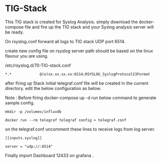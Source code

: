# TIG-Stack
This TIG stack is created for Syslog Analysis.
simply download the docker-compose file and fire up the TIG stack and your Syslog analysis server will be ready.

On rsyslog.conf forward all logs to TIG stack UDP port 6514.

create new config file on rsyslog server path should be based on the linux flavour you are using.

/etc/rsyslog.d/70-TIG-stack.conf
```buildoutcfg
*.*             @(o)xx.xx.xx.xx:6514;RSYSLOG_SyslogProtocol23Format
```


after firing up Stack initial telegraf.conf file will be created in the current directory. edit the below configuration as below.

Note : Before firing docker-compose up -d run below command to generate sample config.
```buildoutcfg
mkdir -p /volumes/influxdb
```

```buildoutcfg
docker run --rm telegraf telegraf config > telegraf.conf
```

on the telegraf.conf uncomment these lines to receive logs from log server.
```
[[inputs.syslog]]

server = "udp://:6514"
```
Finally import Dashboard 12433 on grafana .
